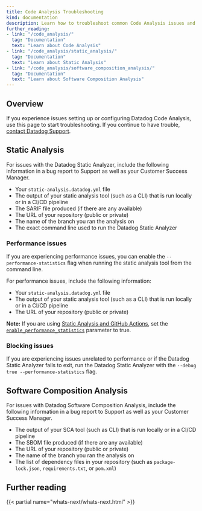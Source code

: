 ```yaml
---
title: Code Analysis Troubleshooting
kind: documentation
description: Learn how to troubleshoot common Code Analysis issues and how to engage with Support.
further_reading:
- link: "/code_analysis/"
  tag: "Documentation"
  text: "Learn about Code Analysis"
- link: "/code_analysis/static_analysis/"
  tag: "Documentation"
  text: "Learn about Static Analysis"
- link: "/code_analysis/software_composition_analysis/"
  tag: "Documentation"
  text: "Learn about Software Composition Analysis"
---
```


## Overview

If you experience issues setting up or configuring Datadog Code Analysis, use this page to start troubleshooting. If you continue to have trouble, [contact Datadog Support][1].

## Static Analysis

For issues with the Datadog Static Analyzer, include the following information in a bug report to Support as well as your Customer Success Manager.

- Your `static-analysis.datadog.yml` file
- The output of your static analysis tool (such as a CLI) that is run locally or in a CI/CD pipeline
- The SARIF file produced (if there are any available)
- The URL of your repository (public or private)
- The name of the branch you ran the analysis on
- The exact command line used to run the Datadog Static Analyzer

### Performance issues

If you are experiencing performance issues, you can enable the `--performance-statistics` flag when running the static analysis tool from the command line.

For performance issues, include the following information:

- Your `static-analysis.datadog.yml` file
- The output of your static analysis tool (such as a CLI) that is run locally or in a CI/CD pipeline
- The URL of your repository (public or private)

**Note:** If you are using [Static Analysis and GitHub Actions][2], set the [`enable_performance_statistics`][3] parameter to true.

### Blocking issues

If you are experiencing issues unrelated to performance or if the Datadog Static Analyzer fails to exit, run the Datadog Static Analyzer with the `--debug true --performance-statistics` flag.

## Software Composition Analysis

For issues with Datadog Software Composition Analysis, include the following information in a bug report to Support as well as your Customer Success Manager.

- The output of your SCA tool (such as CLI) that is run locally or in a CI/CD pipeline
- The SBOM file produced (if there are any available)
- The URL of your repository (public or private)
- The name of the branch you ran the analysis on
- The list of dependency files in your repository (such as `package-lock.json`, `requirements.txt`, or `pom.xml`)

## Further reading

{{< partial name="whats-next/whats-next.html" >}}

[1]: /help/
[2]: /code_analysis/static_analysis/github_actions
[3]: /code_analysis/static_analysis/github_actions#inputs
